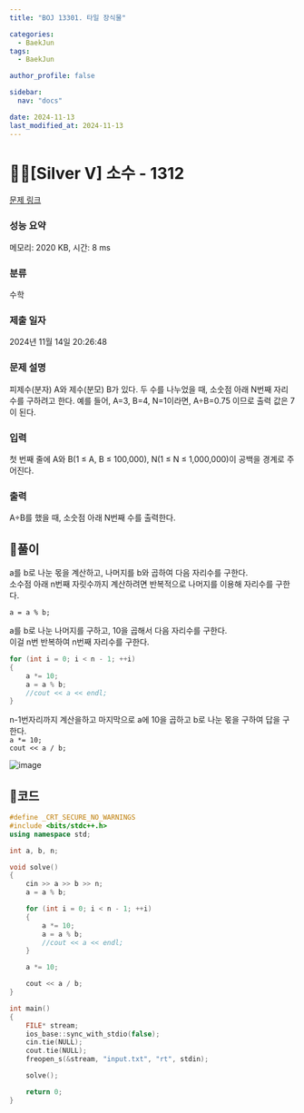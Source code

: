 ```yaml
---
title: "BOJ 13301. 타일 장식물"

categories:
  - BaekJun
tags:
  - BaekJun

author_profile: false

sidebar:
  nav: "docs"

date: 2024-11-13
last_modified_at: 2024-11-13
---
```


# 🙇‍♀️[Silver V] 소수 - 1312 

[문제 링크](https://www.acmicpc.net/problem/1312) 

### 성능 요약

메모리: 2020 KB, 시간: 8 ms

### 분류

수학

### 제출 일자

2024년 11월 14일 20:26:48

### 문제 설명

<p>피제수(분자) A와 제수(분모) B가 있다. 두 수를 나누었을 때, 소숫점 아래 N번째 자리수를 구하려고 한다. 예를 들어, A=3, B=4, N=1이라면, A÷B=0.75 이므로 출력 값은 7이 된다.</p>

### 입력 

 <p>첫 번째 줄에 A와 B(1 ≤ A, B ≤ 100,000), N(1 ≤ N ≤ 1,000,000)이 공백을 경계로 주어진다.</p>

### 출력 

 <p>A÷B를 했을 때, 소숫점 아래 N번째 수를 출력한다.</p>

## 🚀풀이

a를 b로 나눈 몫을 계산하고, 나머지를 b와 곱하여 다음 자리수를 구한다.  
소수점 아래 n번째 자릿수까지 계산하려면 반복적으로 나머지를 이용해 자리수를 구한다.  

`a = a % b;`  

a를 b로 나눈 나머지를 구하고, 10을 곱해서 다음 자리수를 구한다.  
이걸 n번 반복하여 n번째 자리수를 구한다.  

```cpp
for (int i = 0; i < n - 1; ++i)
{
	a *= 10;
	a = a % b;
	//cout << a << endl;
}
```

n-1번자리까지 계산을하고 마지막으로 a에 10을 곱하고 b로 나눈 몫을 구하여 답을 구한다.  
`a *= 10;`  
`cout << a / b;`  

![image](https://github.com/user-attachments/assets/084cb7d8-535d-48e3-86a8-9503df525fee)

## 🚀코드

```cpp
#define _CRT_SECURE_NO_WARNINGS
#include <bits/stdc++.h>
using namespace std;

int a, b, n;

void solve()
{
	cin >> a >> b >> n;
	a = a % b;

	for (int i = 0; i < n - 1; ++i)
	{
		a *= 10;
		a = a % b;
		//cout << a << endl;
	}

	a *= 10;

	cout << a / b;
}

int main()
{
	FILE* stream;
	ios_base::sync_with_stdio(false);
	cin.tie(NULL);
	cout.tie(NULL);
	freopen_s(&stream, "input.txt", "rt", stdin);

	solve();

	return 0;
}
```